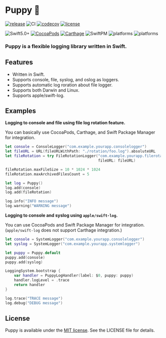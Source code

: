 # Puppy 🐶

[![release](https://img.shields.io/github/v/release/sushichop/Puppy.svg?color=blue)](https://github.com/sushichop/Puppy/releases)
![CI](https://github.com/sushichop/Puppy/workflows/CI/badge.svg)
[![codecov](https://codecov.io/gh/sushichop/Puppy/branch/main/graph/badge.svg)](https://codecov.io/gh/sushichop/Puppy)
[![license](https://img.shields.io/badge/license-MIT-blue.svg)](https://github.com/sushichop/Puppy/blob/master/LICENSE)

![Swift5.0+](https://img.shields.io/badge/Swift-5.0%2B-orange.svg?style=flat)
[![CocoaPods](https://img.shields.io/cocoapods/v/Puppy.svg?style=flat)](https://cocoapods.org/pods/Puppy)
[![Carthage](https://img.shields.io/badge/Carhage-compatible-4BC51D.svg?style=flat)](https://github.com/Carthage/Carthage)
![SwiftPM](https://img.shields.io/badge/SwiftPM-compatible-4BC51D.svg?style=flat)
![platforms](https://img.shields.io/badge/Platforms-macOS%20%7C%20iOS%20%7C%20tvOS%20%7C%20watchOS-lightgray.svg?style=flat)
![platforms](https://img.shields.io/badge/Platforms-Linux-orange.svg?style=flat)

### **Puppy is a flexible logging library written in Swift.**

## Features

- Written in Swift.
- Supports console, file, syslog, and oslog as loggers.
- Supports automatic log roration about file logger.
- Supports both Darwin and Linux.
- Supports apple/swift-log.

## Examples

**Logging to console and file using file log rotation feature.**

You can basically use CocoaPods, Carthage, and Swift Package Manager for integration.

```swift
let console = ConsoleLogger("com.example.yourapp.consolelogger")
let fileURL = URL(fileURLWithPath: "./rotation/foo.log").absoluteURL
let fileRotation = try FileRotationLogger("com.example.yourapp.filerotationlogger",
                                          fileURL: fileURL)

fileRotation.maxFileSize = 10 * 1024 * 1024
fileRotation.maxArchivedFilesCount = 5

let log = Puppy()
log.add(console)
log.add(fileRotation)

log.info("INFO message")
log.warning("WARNING message")
```

**Logging to console and syslog using `apple/swift-log`.**

You can use CocoaPods and Swift Package Manager for integration.
(`apple/swift-log` does not support Carthage integration.)

```swift
let console = SystemLogger("com.example.yourapp.consolelogger")
let syslog = SystemLogger("com.example.yourapp.systemlogger")

let puppy = Puppy.default
puppy.add(console)
puppy.add(syslog)

LoggingSystem.bootstrap {
    var handler = PuppyLogHandler(label: $0, puppy: puppy)
    handler.logLevel = .trace
    return handler
}

log.trace("TRACE message")
log.debug("DEBUG message")
```


## License

Puppy is available under the [MIT license](http://www.opensource.org/licenses/mit-license). See the LICENSE file for details.
